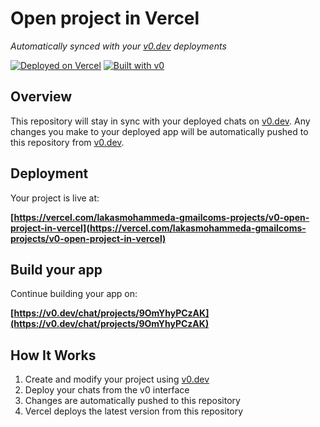 # Open project in Vercel

*Automatically synced with your [v0.dev](https://v0.dev) deployments*

[![Deployed on Vercel](https://img.shields.io/badge/Deployed%20on-Vercel-black?style=for-the-badge&logo=vercel)](https://vercel.com/lakasmohammeda-gmailcoms-projects/v0-open-project-in-vercel)
[![Built with v0](https://img.shields.io/badge/Built%20with-v0.dev-black?style=for-the-badge)](https://v0.dev/chat/projects/9OmYhyPCzAK)

## Overview

This repository will stay in sync with your deployed chats on [v0.dev](https://v0.dev).
Any changes you make to your deployed app will be automatically pushed to this repository from [v0.dev](https://v0.dev).

## Deployment

Your project is live at:

**[https://vercel.com/lakasmohammeda-gmailcoms-projects/v0-open-project-in-vercel](https://vercel.com/lakasmohammeda-gmailcoms-projects/v0-open-project-in-vercel)**

## Build your app

Continue building your app on:

**[https://v0.dev/chat/projects/9OmYhyPCzAK](https://v0.dev/chat/projects/9OmYhyPCzAK)**

## How It Works

1. Create and modify your project using [v0.dev](https://v0.dev)
2. Deploy your chats from the v0 interface
3. Changes are automatically pushed to this repository
4. Vercel deploys the latest version from this repository
